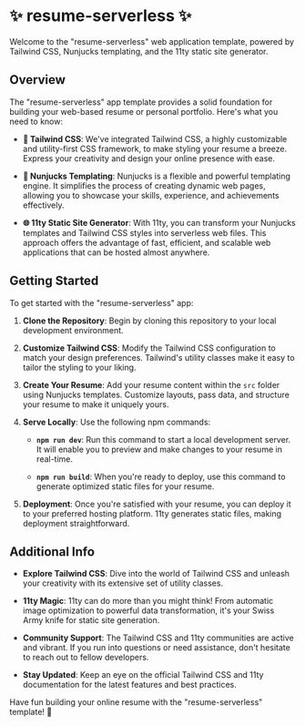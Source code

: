 # ✨ resume-serverless ✨

Welcome to the "resume-serverless" web application template, powered by Tailwind CSS, Nunjucks templating, and the 11ty
static site generator.

## Overview

The "resume-serverless" app template provides a solid foundation for building your web-based resume or personal
portfolio. Here's what you need to know:

- **🎨 Tailwind CSS**: We've integrated Tailwind CSS, a highly customizable and utility-first CSS framework, to make
  styling your resume a breeze. Express your creativity and design your online presence with ease.

- **🧩 Nunjucks Templating**: Nunjucks is a flexible and powerful templating engine. It simplifies the process of creating
  dynamic web pages, allowing you to showcase your skills, experience, and achievements effectively.

- **🌐 11ty Static Site Generator**: With 11ty, you can transform your Nunjucks templates and Tailwind CSS styles into
  serverless web files. This approach offers the advantage of fast, efficient, and scalable web applications that can be
  hosted almost anywhere.

## Getting Started

To get started with the "resume-serverless" app:

1. **Clone the Repository**: Begin by cloning this repository to your local development environment.

2. **Customize Tailwind CSS**: Modify the Tailwind CSS configuration to match your design preferences. Tailwind's
   utility classes make it easy to tailor the styling to your liking.

3. **Create Your Resume**: Add your resume content within the `src` folder using Nunjucks templates. Customize layouts,
   pass data, and structure your resume to make it uniquely yours.

4. **Serve Locally**: Use the following npm commands:

    - **`npm run dev`**: Run this command to start a local development server. It will enable you to preview and make
      changes to your resume in real-time.

    - **`npm run build`**: When you're ready to deploy, use this command to generate optimized static files for your
      resume.

5. **Deployment**: Once you're satisfied with your resume, you can deploy it to your preferred hosting platform. 11ty
   generates static files, making deployment straightforward.

## Additional Info

- **Explore Tailwind CSS**: Dive into the world of Tailwind CSS and unleash your creativity with its extensive set of
  utility classes.

- **11ty Magic**: 11ty can do more than you might think! From automatic image optimization to powerful data
  transformation, it's your Swiss Army knife for static site generation.

- **Community Support**: The Tailwind CSS and 11ty communities are active and vibrant. If you run into questions or need
  assistance, don't hesitate to reach out to fellow developers.

- **Stay Updated**: Keep an eye on the official Tailwind CSS and 11ty documentation for the latest features and best
  practices.

Have fun building your online resume with the "resume-serverless" template! 🚀